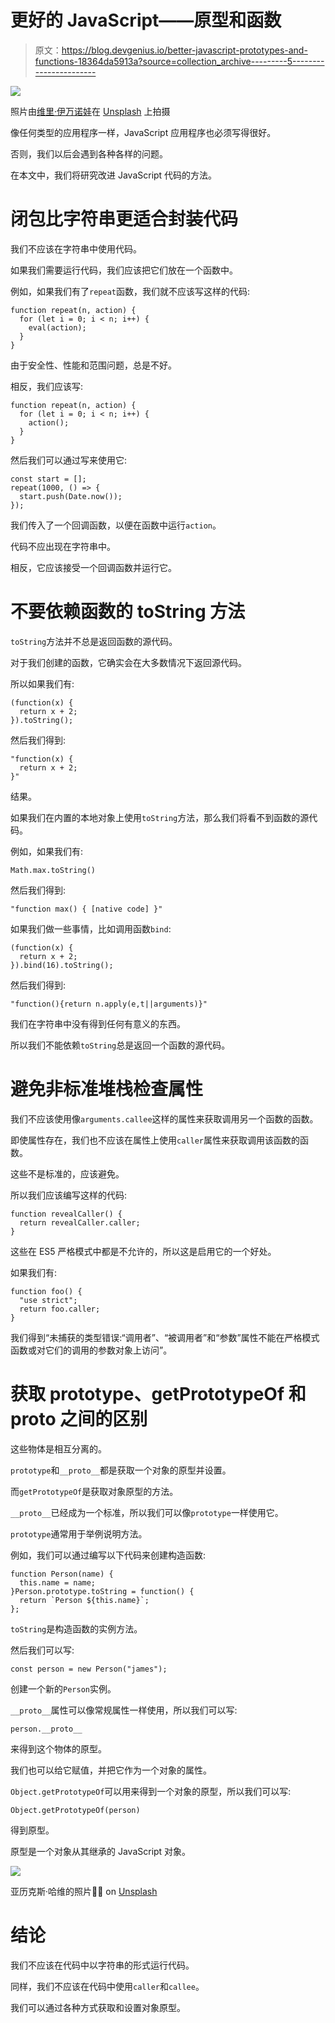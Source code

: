 # 更好的 JavaScript——原型和函数

> 原文：<https://blog.devgenius.io/better-javascript-prototypes-and-functions-18364da5913a?source=collection_archive---------5----------------------->

![](img/f2f2bf540340594c608965ee467f911e.png)

照片由[维里·伊万诺娃](https://unsplash.com/@veri_ivanova?utm_source=medium&utm_medium=referral)在 [Unsplash](https://unsplash.com?utm_source=medium&utm_medium=referral) 上拍摄

像任何类型的应用程序一样，JavaScript 应用程序也必须写得很好。

否则，我们以后会遇到各种各样的问题。

在本文中，我们将研究改进 JavaScript 代码的方法。

# 闭包比字符串更适合封装代码

我们不应该在字符串中使用代码。

如果我们需要运行代码，我们应该把它们放在一个函数中。

例如，如果我们有了`repeat`函数，我们就不应该写这样的代码:

```
function repeat(n, action) {
  for (let i = 0; i < n; i++) {
    eval(action);
  }
}
```

由于安全性、性能和范围问题，总是不好。

相反，我们应该写:

```
function repeat(n, action) {
  for (let i = 0; i < n; i++) {
    action();
  }
}
```

然后我们可以通过写来使用它:

```
const start = [];
repeat(1000, () => {
  start.push(Date.now());
});
```

我们传入了一个回调函数，以便在函数中运行`action`。

代码不应出现在字符串中。

相反，它应该接受一个回调函数并运行它。

# 不要依赖函数的 toString 方法

`toString`方法并不总是返回函数的源代码。

对于我们创建的函数，它确实会在大多数情况下返回源代码。

所以如果我们有:

```
(function(x) {
  return x + 2;
}).toString();
```

然后我们得到:

```
"function(x) {
  return x + 2;
}"
```

结果。

如果我们在内置的本地对象上使用`toString`方法，那么我们将看不到函数的源代码。

例如，如果我们有:

```
Math.max.toString()
```

然后我们得到:

```
"function max() { [native code] }"
```

如果我们做一些事情，比如调用函数`bind`:

```
(function(x) {
  return x + 2;
}).bind(16).toString();
```

然后我们得到:

```
"function(){return n.apply(e,t||arguments)}"
```

我们在字符串中没有得到任何有意义的东西。

所以我们不能依赖`toString`总是返回一个函数的源代码。

# 避免非标准堆栈检查属性

我们不应该使用像`arguments.callee`这样的属性来获取调用另一个函数的函数。

即使属性存在，我们也不应该在属性上使用`caller`属性来获取调用该函数的函数。

这些不是标准的，应该避免。

所以我们应该编写这样的代码:

```
function revealCaller() {
  return revealCaller.caller;
}
```

这些在 ES5 严格模式中都是不允许的，所以这是启用它的一个好处。

如果我们有:

```
function foo() {
  "use strict";
  return foo.caller;
}
```

我们得到“未捕获的类型错误:“调用者”、“被调用者”和“参数”属性不能在严格模式函数或对它们的调用的参数对象上访问”。

# 获取 prototype、getPrototypeOf 和 __proto__ 之间的区别

这些物体是相互分离的。

`prototype`和`__proto__`都是获取一个对象的原型并设置。

而`getPrototypeOf`是获取对象原型的方法。

`__proto__`已经成为一个标准，所以我们可以像`prototype`一样使用它。

`prototype`通常用于举例说明方法。

例如，我们可以通过编写以下代码来创建构造函数:

```
function Person(name) {
  this.name = name;
}Person.prototype.toString = function() {
  return `Person ${this.name}`;
};
```

`toString`是构造函数的实例方法。

然后我们可以写:

```
const person = new Person("james");
```

创建一个新的`Person`实例。

`__proto__`属性可以像常规属性一样使用，所以我们可以写:

```
person.__proto__
```

来得到这个物体的原型。

我们也可以给它赋值，并把它作为一个对象的属性。

`Object.getPrototypeOf`可以用来得到一个对象的原型，所以我们可以写:

```
Object.getPrototypeOf(person)
```

得到原型。

原型是一个对象从其继承的 JavaScript 对象。

![](img/ebc5a3a17c5ea4122e43b68c4f399af5.png)

亚历克斯·哈维的照片🤙🏻 on [Unsplash](https://unsplash.com?utm_source=medium&utm_medium=referral)

# 结论

我们不应该在代码中以字符串的形式运行代码。

同样，我们不应该在代码中使用`caller`和`callee`。

我们可以通过各种方式获取和设置对象原型。